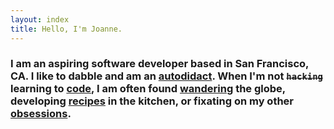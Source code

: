 ```yaml
---
layout: index
title: Hello, I'm Joanne.
---
```


### I am an aspiring software developer based in San Francisco, CA. I like to dabble and am an [autodidact][autodidact]. When I'm not ~~`hacking`~~ learning to [code][code], I am often found [wandering][travel] the globe, developing [recipes][cook] in the kitchen, or fixating on my other [obsessions][obsess].

[autodidact]: https://en.wikipedia.org/wiki/Autodidacticism
[code]: /code
[travel]: /travel
[cook]: /cook
[obsess]: /blog
